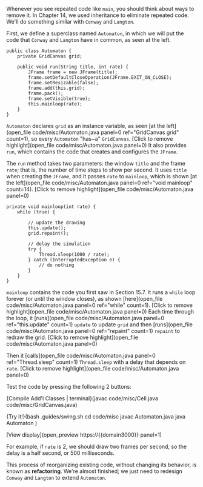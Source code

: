 Whenever you see repeated code like `main`, you should think about ways to remove it. In Chapter 14, we used inheritance to eliminate repeated code. We'll do something similar with `Conway` and `Langton`.

First, we define a superclass named `Automaton`, in which we will put the code that `Conway` and `Langton` have in common, as seen at the left.


```code
public class Automaton {
    private GridCanvas grid;

    public void run(String title, int rate) {
        JFrame frame = new JFrame(title);
        frame.setDefaultCloseOperation(JFrame.EXIT_ON_CLOSE);
        frame.setResizable(false);
        frame.add(this.grid);
        frame.pack();
        frame.setVisible(true);
        this.mainloop(rate);
    }
}
```


`Automaton` declares `grid` as an instance variable, as seen [at the left](open_file code/misc/Automaton.java panel=0 ref="GridCanvas grid" count=1), so every `Automaton` "has~a" `GridCanvas`. 
[Click to remove highlight](open_file code/misc/Automaton.java panel=0)
 It also provides `run`, which contains the code that creates and configures the `JFrame`.

The `run` method takes two parameters: the window `title` and the frame `rate`; that is, the number of time steps to show per second. It uses `title` when creating the `JFrame`, and it passes `rate` to `mainloop`, which is shown [at the left](open_file code/misc/Automaton.java panel=0 ref="void mainloop" count=14).
[Click to remove highlight](open_file code/misc/Automaton.java panel=0)


```code
private void mainloop(int rate) {
    while (true) {

        // update the drawing
        this.update();
        grid.repaint();

        // delay the simulation
        try {
            Thread.sleep(1000 / rate);
        } catch (InterruptedException e) {
            // do nothing
        }
    }
}
```

`mainloop` contains the code you first saw in Section 15.7. It runs a `while` loop forever (or until the window closes), as shown [here](open_file code/misc/Automaton.java panel=0 ref="while" count=1).
[Click to remove highlight](open_file code/misc/Automaton.java panel=0)
 Each time through the loop, it [runs](open_file code/misc/Automaton.java panel=0 ref="this.update" count=1) `update` to update `grid` and then [runs](open_file code/misc/Automaton.java panel=0 ref="repaint" count=1) `repaint` to redraw the grid.
[Click to remove highlight](open_file code/misc/Automaton.java panel=0)


Then it [calls](open_file code/misc/Automaton.java panel=0 ref="Thread.sleep" count=1) `Thread.sleep` with a delay that depends on `rate`.
[Click to remove highlight](open_file code/misc/Automaton.java panel=0)

Test the code by pressing the following 2 buttons: 

{Compile Add'l Classes | terminal}(javac code/misc/Cell.java code/misc/GridCanvas.java)

{Try it!}(bash .guides/swing.sh cd code/misc javac Automaton.java java Automaton )

[View display](open_preview https://{{domain3000}} panel=1)

 For example, if `rate` is 2, we should draw two frames per second, so the delay is a half second, or 500 milliseconds.


This process of reorganizing existing code, without changing its behavior, is known as **refactoring**. We're almost finished; we just need to redesign `Conway` and `Langton` to extend `Automaton`.